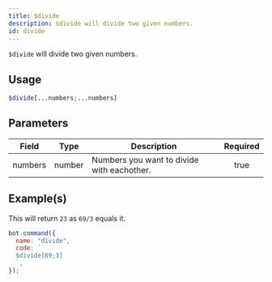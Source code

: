 ```yaml
---
title: $divide
description: $divide will divide two given numbers.
id: divide
---
```


`$divide` will divide two given numbers.

## Usage

```php
$divide[...numbers;...numbers]
```

## Parameters

| Field   | Type   | Description                                | Required |
| ------- | ------ | ------------------------------------------ | :------: |
| numbers | number | Numbers you want to divide with eachother. |   true   |

## Example(s)

This will return `23` as `69/3` equals it.

```javascript
bot.command({
  name: "divide",
  code: `
  $divide[69;3]
  `,
});
```
